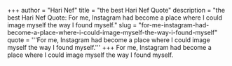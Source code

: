 +++
author = "Hari Nef"
title = "the best Hari Nef Quote"
description = "the best Hari Nef Quote: For me, Instagram had become a place where I could image myself the way I found myself."
slug = "for-me-instagram-had-become-a-place-where-i-could-image-myself-the-way-i-found-myself"
quote = '''For me, Instagram had become a place where I could image myself the way I found myself.'''
+++
For me, Instagram had become a place where I could image myself the way I found myself.
